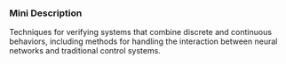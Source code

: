### Mini Description

Techniques for verifying systems that combine discrete and continuous behaviors, including methods for handling the interaction between neural networks and traditional control systems.
